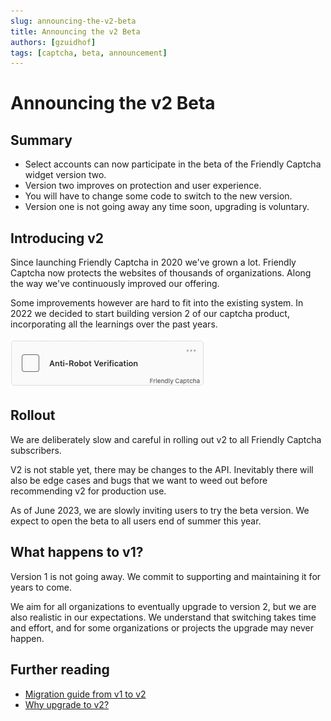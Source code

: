 ```yaml
---
slug: announcing-the-v2-beta
title: Announcing the v2 Beta
authors: [gzuidhof]
tags: [captcha, beta, announcement]
---
```


# Announcing the v2 Beta

## Summary

* Select accounts can now participate in the beta of the Friendly Captcha widget version two.
* Version two improves on protection and user experience.
* You will have to change some code to switch to the new version.
* Version one is not going away any time soon, upgrading is voluntary.

## Introducing v2

Since launching Friendly Captcha in 2020 we've grown a lot. Friendly Captcha now protects the websites of thousands of organizations. Along the way we've continuously improved our offering.

Some improvements however are hard to fit into the existing system. In 2022 we decided to start building version 2 of our captcha product, incorporating all the learnings over the past years.

![Screenshot of v2 captcha widget](../../docs/guides/upgrading-to-v2/widget-v2-ready.png)

## Rollout
We are deliberately slow and careful in rolling out v2 to all Friendly Captcha subscribers. 

V2 is not stable yet, there may be changes to the API. Inevitably there will also be edge cases and bugs that we want to weed out before recommending v2 for production use.

As of June 2023, we are slowly inviting users to try the beta version. We expect to open the beta to all users end of summer this year.

## What happens to v1?
Version 1 is not going away. We commit to supporting and maintaining it for years to come.

We aim for all organizations to eventually upgrade to version 2, but we are also realistic in our expectations. We understand that switching takes time and effort, and for some organizations or projects the upgrade may never happen.

## Further reading

* [Migration guide from v1 to v2](/docs/guides/upgrading-to-v2/introduction)
* [Why upgrade to v2?](/docs/guides/upgrading-to-v2/why-upgrade)





